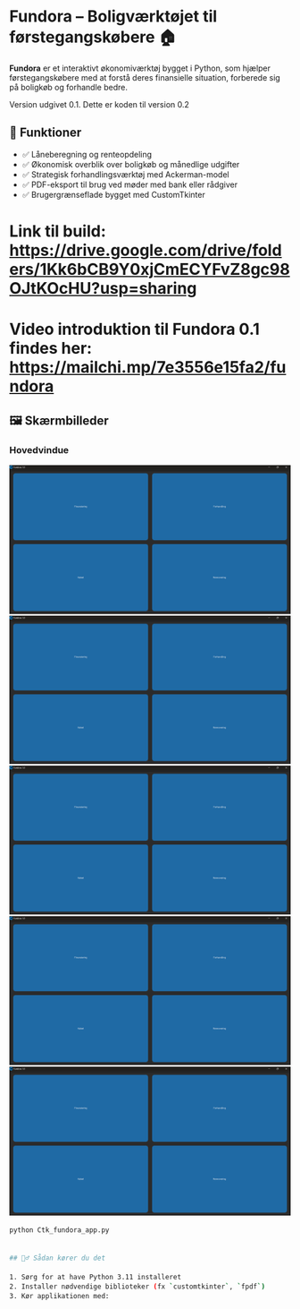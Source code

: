 # Fundora – Boligværktøjet til førstegangskøbere 🏠

**Fundora** er et interaktivt økonomiværktøj bygget i Python, som hjælper førstegangskøbere med at forstå deres finansielle situation, forberede sig på boligkøb og forhandle bedre. 

Version udgivet 0.1. 
Dette er koden til version 0.2 

## 🔧 Funktioner

- ✅ Låneberegning og renteopdeling
- ✅ Økonomisk overblik over boligkøb og månedlige udgifter
- ✅ Strategisk forhandlingsværktøj med Ackerman-model
- ✅ PDF-eksport til brug ved møder med bank eller rådgiver
- ✅ Brugergrænseflade bygget med CustomTkinter

# Link til build: https://drive.google.com/drive/folders/1Kk6bCB9Y0xjCmECYFvZ8gc98OJtKOcHU?usp=sharing

# Video introduktion til Fundora 0.1 findes her: https://mailchi.mp/7e3556e15fa2/fundora

## 🖼️ Skærmbilleder
### Hovedvindue
![Hovedvindue](images/Screenshot_fundora_0010.png)
![LåneEvneUdregning](images/Screenshot_fundora_0010.png)
![BoligUdgift](images/Screenshot_fundora_0010.png)
![FremtidigØkonomi](images/Screenshot_fundora_0010.png)
![EksportFunktion](images/Screenshot_fundora_0010.png)

```bash
python Ctk_fundora_app.py


## 🏃‍♂️ Sådan kører du det

1. Sørg for at have Python 3.11 installeret  
2. Installer nødvendige biblioteker (fx `customtkinter`, `fpdf`)
3. Kør applikationen med:

